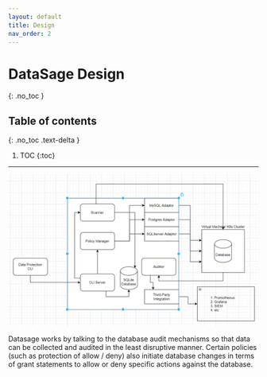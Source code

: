 ```yaml
---
layout: default
title: Design
nav_order: 2
---
```


# DataSage Design
{: .no_toc }


## Table of contents
{: .no_toc .text-delta }

1. TOC
{:toc}

---

![Stack](/assets/images/Architecture.png)


Datasage works by talking to the database audit mechanisms so that data can be collected and audited in the least disruptive manner. Certain policies (such as protection of allow / deny) also initiate database changes in terms of grant statements to allow or deny specific actions against the database.
